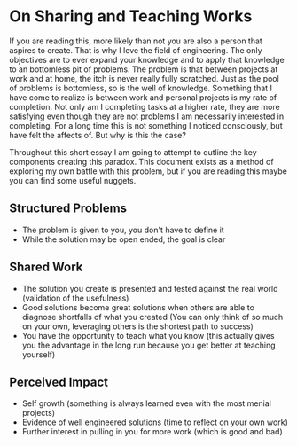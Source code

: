 <!-- :essay:draft: -->

# On Sharing and Teaching Works
If you are reading this, more likely than not you are also a person that aspires to create. That is why I love the field of engineering. The only objectives are to ever expand your knowledge and to apply that knowledge to an bottomless pit of problems. The problem is that between projects at work and at home, the itch is never really fully scratched. Just as the pool of problems is bottomless, so is the well of knowledge. Something that I have come to realize is between work and personal projects is my rate of completion. Not only am I completing tasks at a higher rate, they are more satisfying even though they are not problems I am necessarily interested in completing. For a long time this is not something I noticed consciously, but have felt the affects of. But why is this the case?

Throughout this short essay I am going to attempt to outline the key components creating this paradox. This document exists as a method of exploring my own battle with this problem, but if you are reading this maybe you can find some useful nuggets.

## Structured Problems
- The problem is given to you, you don't have to define it
- While the solution may be open ended, the goal is clear
## Shared Work
- The solution you create is presented and tested against the real world (validation of the usefulness)
- Good solutions become great solutions when others are able to diagnose shortfalls of what you created (You can only think of so much on your own, leveraging others is the shortest path to success)
- You have the opportunity to teach what you know (this actually gives you the advantage in the long run because you get better at teaching yourself)
## Perceived Impact
- Self growth (something is always learned even with the most menial projects)
- Evidence of well engineered solutions (time to reflect on your own work)
- Further interest in pulling in you for more work (which is good and bad)
